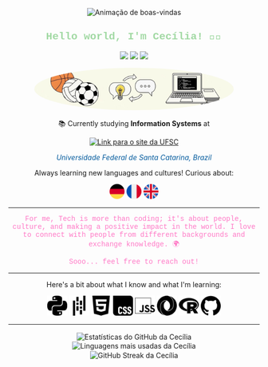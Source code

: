 <p align="center">
  <img src="img/happy_life_2.gif" alt="Animação de boas-vindas" width="600"/>
</p>

<h2 align="center" style="color: #A2D9A4; font-family: 'Courier New', Courier, monospace;">
  Hello world, I'm Cecília! 👩‍💻
</h2>

<p align="center">
  <a href="https://open.spotify.com/user/dilyb98noohyoojx785gyv9lt?si=07c98ac33f144b42" target="_blank"><img src="https://img.shields.io/badge/-Spotify-%231DB954?style=for-the-badge&logo=spotify&logoColor=white" target="_blank"></a>
<a href="https://www.linkedin.com/in/cecilia-zica-camargo" target="_blank"><img src="https://img.shields.io/badge/-LinkedIn-%230077B5?style=for-the-badge&logo=linkedin&logoColor=white" target="_blank"></a>
    <a href="mailto:ceciliazica.cz@gmail.com"><img src="https://img.shields.io/badge/-Gmail-%23333?style=for-the-badge&logo=gmail&logoColor=white" target="_blank"></a>
</p>

<p align="center">
  <img src="img/kindame.jpg" alt="Minha foto" width="400" style="border-radius:50%;"/>
</p>

<div align="center">

📚 Currently studying **Information Systems** at 

<a href="https://ufsc.br/" target="_blank"><img src="https://img.shields.io/badge/UFSC-00599C?style=for-the-badge" alt="Link para o site da UFSC"/></a>

<i><span style="color:#00599C;">Universidade Federal de Santa Catarina, Brazil</span></i>

Always learning new languages and cultures! Curious about:

<img src="img/germany.png" alt="Bandeira da Alemanha" height="30"/>
<img src="img/france.png" alt="Bandeira da França" height="30"/>
<img src="img/english.png" alt="Bandeira do Reino Unido" height="30"/>

---

<p style="font-family: 'Courier New', Courier, monospace; color: #FF79C6;">
For me, Tech is more than coding; it's about people, culture, and making a positive impact in the world. I love to connect with people from different backgrounds and exchange knowledge. 🌍
</p>
<p style="font-family: 'Courier New', Courier, monospace; color: #FF79C6;">
Sooo... feel free to reach out!
</p>

---

Here's a bit about what I know and what I'm learning:

<div align="center">
  <img src="img/python.svg" alt="Python" height="40"/>
  <img src="img/pandas.svg" alt="Pandas" height="40"/>
  <img src="img/html5.svg" alt="HTML5" height="40"/>
  <img src="img/css.svg" alt="CSS" height="40"/>
  <img src="img/jss.svg" alt="JavaScript" height="40"/>
  <img src="img/json.svg" alt="JSON" height="40"/>
  <img src="img/r.svg" alt="Linguagem R" height="40"/>
  <img src="img/github.svg" alt="GitHub" height="40"/>
</div>

</div>

---

<p align="center">
  <img align="center" src="https://github-readme-stats.vercel.app/api?username=cecilia-zica&show_icons=true&locale=pt-br&theme=dracula&include_all_commits=true&count_private=true" alt="Estatísticas do GitHub da Cecília" />
  <br/>
  <img align="center" src="https://github-readme-stats.vercel.app/api/top-langs?username=cecilia-zica&show_icons=true&locale=pt-br&layout=compact&theme=dracula" alt="Linguagens mais usadas da Cecília" />
  <br/>
  <img align="center" src="https://streak-stats.demolab.com/?user=cecilia-zica&theme=dracula" alt="GitHub Streak da Cecília" />
</p>
